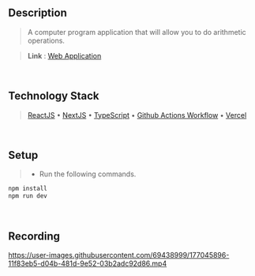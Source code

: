 ## Description
> A computer program application that will allow you to do arithmetic operations.

> **Link** : [Web Application](https://calculator.kentlouisetonino.vercel.app/)

<br />

## Technology Stack
> [ReactJS](https://reactjs.org/) • [NextJS](https://www.npmjs.com/package/next) • [TypeScript](https://www.npmjs.com/package/typescript) • [Github Actions Workflow](https://docs.github.com/en/actions/using-workflows) • [Vercel](https://vercel.com/)

<br />

## Setup
> - Run the following commands.
```bash
npm install
npm run dev
```

<br />

## Recording
https://user-images.githubusercontent.com/69438999/177045896-11f83eb5-d04b-481d-9e52-03b2adc92d86.mp4

